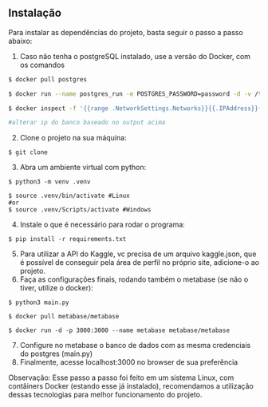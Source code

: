 ## Instalação

Para instalar as dependências do projeto, basta seguir o passo a passo abaixo:

1. Caso não tenha o postgreSQL instalado, use a versão do Docker, com os comandos
```bash
$ docker pull postgres

$ docker run --name postgres_run -e POSTGRES_PASSWORD=password -d -v /tmp:/tmp postgres

$ docker inspect -f '{{range .NetworkSettings.Networks}}{{.IPAddress}}{{end}}' postgres_run

#alterar ip do banco baseado no output acima
```
2. Clone o projeto na sua máquina:
```
$ git clone 
```
3. Abra um ambiente virtual com python:
```
$ python3 -m venv .venv

$ source .venv/bin/activate #Linux
#or
$ source .venv/Scripts/activate #Windows
```
4. Instale o que é necessário para rodar o programa:
```
$ pip install -r requirements.txt
```
5. Para utilizar a API do Kaggle, vc precisa de um arquivo kaggle.json, que é possível de conseguir pela área de perfil no próprio site, adicione-o ao projeto.
6. Faça as configurações finais, rodando também o metabase (se não o tiver, utilize o docker):
```
$ python3 main.py

$ docker pull metabase/metabase

$ docker run -d -p 3000:3000 --name metabase metabase/metabase
```
7. Configure no metabase o banco de dados com as mesma credenciais do postgres (main.py)
8. Finalmente, acesse localhost:3000 no browser de sua preferência

Observação: Esse passo a passo foi feito em um sistema Linux, com contâiners Docker (estando esse já instalado), recomendamos a utilização dessas tecnologias para melhor funcionamento do projeto.